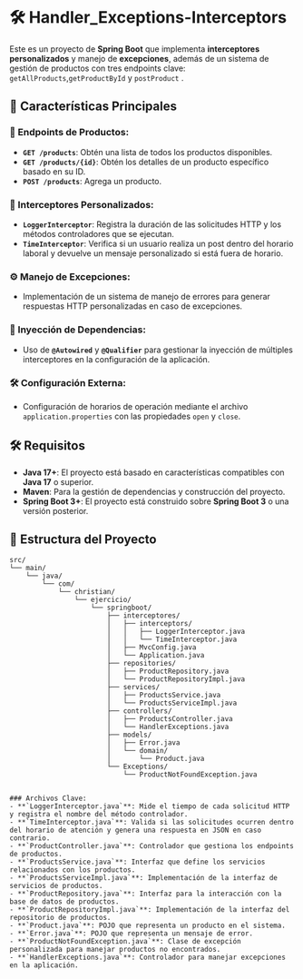 # 🛠️ Handler_Exceptions-Interceptors

Este es un proyecto de **Spring Boot** que implementa **interceptores personalizados** y manejo de **excepciones**, además de un sistema de gestión de productos con tres endpoints clave: `getAllProducts`,`getProductById` y `postProduct` .

## 🚀 Características Principales

### 📝 Endpoints de Productos:
- **`GET /products`**: Obtén una lista de todos los productos disponibles.
- **`GET /products/{id}`**: Obtén los detalles de un producto específico basado en su ID.
- **`POST /products`**: Agrega un producto.

### 🔄 Interceptores Personalizados:
- **`LoggerInterceptor`**: Registra la duración de las solicitudes HTTP y los métodos controladores que se ejecutan.
- **`TimeInterceptor`**: Verifica si un usuario realiza un post dentro del horario laboral y devuelve un mensaje personalizado si está fuera de horario.

### ⚙️ Manejo de Excepciones:
- Implementación de un sistema de manejo de errores para generar respuestas HTTP personalizadas en caso de excepciones.

### 💉 Inyección de Dependencias:
- Uso de **`@Autowired`** y **`@Qualifier`** para gestionar la inyección de múltiples interceptores en la configuración de la aplicación.

### 🛠️ Configuración Externa:
- Configuración de horarios de operación mediante el archivo `application.properties` con las propiedades `open` y `close`.

## 🛠️ Requisitos

- **Java 17+**: El proyecto está basado en características compatibles con **Java 17** o superior.
- **Maven**: Para la gestión de dependencias y construcción del proyecto.
- **Spring Boot 3+**: El proyecto está construido sobre **Spring Boot 3** o una versión posterior.

## 📂 Estructura del Proyecto

```plaintext
src/
└── main/
    └── java/
        └── com/
            └── christian/
                └── ejercicio/
                    └── springboot/
                        ├── interceptores/
                        │   ├── interceptors/
                        │   │   ├── LoggerInterceptor.java
                        │   │   └── TimeInterceptor.java
                        │   ├── MvcConfig.java
                        │   └── Application.java
                        ├── repositories/
                        │   ├── ProductRepository.java
                        │   └── ProductRepositoryImpl.java
                        ├── services/
                        │   ├── ProductsService.java
                        │   └── ProductsServiceImpl.java
                        ├── controllers/
                        │   ├── ProductsController.java
                        │   └── HandlerExceptions.java
                        ├── models/
                        │   ├── Error.java
                        │   └── domain/
                        │       └── Product.java
                        └── Exceptions/
                            └── ProductNotFoundException.java


### Archivos Clave:
- **`LoggerInterceptor.java`**: Mide el tiempo de cada solicitud HTTP y registra el nombre del método controlador.
- **`TimeInterceptor.java`**: Valida si las solicitudes ocurren dentro del horario de atención y genera una respuesta en JSON en caso contrario.
- **`ProductController.java`**: Controlador que gestiona los endpoints de productos.
- **`ProductsService.java`**: Interfaz que define los servicios relacionados con los productos.
- **`ProductsServiceImpl.java`**: Implementación de la interfaz de servicios de productos.
- **`ProductRepository.java`**: Interfaz para la interacción con la base de datos de productos.
- **`ProductRepositoryImpl.java`**: Implementación de la interfaz del repositorio de productos.
- **`Product.java`**: POJO que representa un producto en el sistema.
- **`Error.java`**: POJO que representa un mensaje de error.
- **`ProductNotFoundException.java`**: Clase de excepción personalizada para manejar productos no encontrados.
- **`HandlerExceptions.java`**: Controlador para manejar excepciones en la aplicación.
